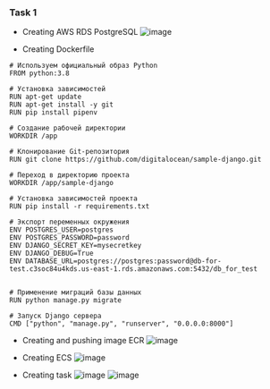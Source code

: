 ### Task 1
- Creating AWS RDS PostgreSQL
![image](https://github.com/yanchoys/IT-Syndicate/assets/98917290/702c3719-89cc-4144-af49-c8891fb55c34)

- Creating Dockerfile
```
# Используем официальный образ Python
FROM python:3.8

# Установка зависимостей
RUN apt-get update
RUN apt-get install -y git
RUN pip install pipenv

# Создание рабочей директории
WORKDIR /app

# Клонирование Git-репозитория
RUN git clone https://github.com/digitalocean/sample-django.git

# Переход в директорию проекта
WORKDIR /app/sample-django

# Установка зависимостей проекта
RUN pip install -r requirements.txt

# Экспорт переменных окружения
ENV POSTGRES_USER=postgres
ENV POSTGRES_PASSWORD=password
ENV DJANGO_SECRET_KEY=mysecretkey
ENV DJANGO_DEBUG=True
ENV DATABASE_URL=postgres://postgres:password@db-for-test.c3soc84u4kds.us-east-1.rds.amazonaws.com:5432/db_for_test


# Применение миграций базы данных
RUN python manage.py migrate

# Запуск Django сервера
CMD ["python", "manage.py", "runserver", "0.0.0.0:8000"]

```
- Creating and pushing image ECR
![image](https://github.com/yanchoys/IT-Syndicate/assets/98917290/8a4b80e9-72c9-4bcf-b93c-1303f30ed65f)

- Creating ECS
![image](https://github.com/yanchoys/IT-Syndicate/assets/98917290/78c4850e-1606-4137-8dce-f7291be05b3b)

- Creating task
![image](https://github.com/yanchoys/IT-Syndicate/assets/98917290/1f1edc90-dca1-4c68-9b7b-8d7af5709dd7)
![image](https://github.com/yanchoys/IT-Syndicate/assets/98917290/4f756ec4-39f5-47cd-9f39-466dc09dc720)
